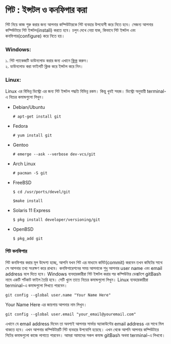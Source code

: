 # গিট : ইন্সটল ও কনফিগার করা

গিট নিয়ে কাজ শুরু করার জন্য আপনার কম্পিউটারকে গিট ব্যবহার উপযোগী করে নিতে হবে। সেজন্য আপনার কম্পিউটারে গিট ইন্সটল(install) করতে হবে। চলুন দেখে নেয়া যাক, কিভাবে গিট ইন্সটল এবং কনফিগার(configure) করে নিতে হয়। 

### Windows:
১. গিট প্যাকেজটি ডাউনলোড করার জন্য এখানে [ক্লিক](http://git-scm.com/download/win) করুন।   
২. ডাউনলোড করা ফাইলটি ক্লিক করে ইন্সটল করে নিন। 

### Linux:
Linux এর বিভিন্ন ডিস্ট্রো এর জন্য গিট ইন্সটল পদ্ধতি বিভিন্ন রকম। কিন্তু খুবই সহজ। ডিস্ট্রো অনুযায়ী terminal-এ নিচের কমান্ডগুলো লিখুন।

* Debian/Ubuntu  
    ```
    # apt-get install git  
    ```  
* Fedora  
    ```
    # yum install git  
    ```  
* Gentoo  
    ```
    # emerge --ask --verbose dev-vcs/git
    ```  
* Arch Linux  
    ```
    # pacman -S git
    ```  
* FreeBSD  
    ```
    $ cd /usr/ports/devel/git
    ```  
    ```
    $make install
    ```  
* Solaris 11 Express  
    ```
    $ pkg install developer/versioning/git
    ```  
* OpenBSD  
    ```
    $ pkg_add git
    ```  

### গিট কনফিগার
 গিট কনফিগার করার মূল উদ্দেশ্য হচ্ছে, আপনি যখন গিট এর মাধ্যমে কমিট(commit) করবেন তখন কমিটের সাথে সে আপনার তথ্য সংরক্ষণ করে রাখবে। কনফিগারেশনের সময় আপনাকে শুধু আপনার user name এবং email address বলে দিতে হবে। Windows ব্যবহারকারীরা
গিট ইন্সটল করার পর কম্পিউটার ডেক্সটপে gitBash নামে একটি শর্টকাট ফাইল তৈরি হবে। সেটি খুলে তাতে নিচের কমান্ডগুলো লিখুন। Linux ব্যবহারকারীরা terminal-এ কমান্ডগুলো লিখতে পারবেন।

    git config --global user.name "Your Name Here"

Your Name Here এর জায়গায় আপনার নাম লিখুন।

    git config --global user.email "your_email@youremail.com"

এখানে যে email address দিবেন তা অবশ্যই আপনার সার্ভার অ্যাকাউন্টের email address এর সাথে মিল থাকতে হবে। এখন আপনার কম্পিউটারটি গিট ব্যবহার উপযোগি হয়েছে। এখন থেকে আপনি আপনার কম্পিউটারে গিটের কমান্ডগুলো কাজে লাগাতে পারবেন। আমরা আমাদের সকল কমান্ড gitBash অথবা terminal-এ লিখবো।